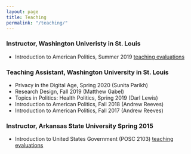 ```yaml
---
layout: page
title: Teaching
permalink: "/teaching/"
---
```

### Instructor, Washington Univeristy in St. Louis
* Introduction to American Politics, Summer 2019 [teaching evaluations](https://bryantjmoy.github.io/assets/WASHU_teaching_evals.pdf)


### Teaching Assistant, Washington University in St. Louis
* Privacy in the Digital Age, Spring 2020 (Sunita Parikh)
* Research Design, Fall 2019 (Matthew Gabel)
* Topics in Politics: Health Politics, Spring 2019 (Darl Lewis)
* Introduction to American Politics, Fall 2018 (Andrew Reeves)
* Introduction to American Politics, Fall 2017 (Andrew Reeves)


### Instructor, Arkansas State University Spring 2015
* Introduction to United States Government (POSC 2103) [teaching evaluations](https://bryantjmoy.github.io/assets/ASTATE_teaching_evals.pdf)


